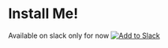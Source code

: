 # Install Me!

Available on slack only for now
[![Add to Slack](https://platform.slack-edge.com/img/add_to_slack.png)](https://slack.com/oauth/authorize?client_id=42142079431.351057397637&scope=commands,bot,chat:write:bot)